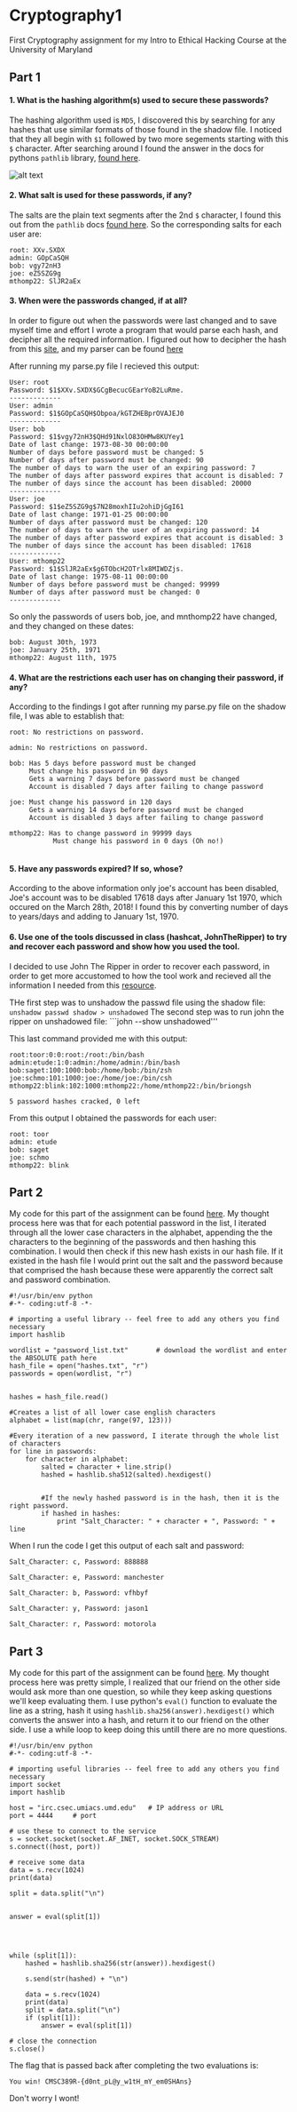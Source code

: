 # Cryptography1
First Cryptography assignment for my Intro to Ethical Hacking Course at the University of Maryland

## Part 1

#### 1. What is the hashing algorithm(s) used to secure these passwords?

The hashing algorithm used is ```MD5```, I discovered this by searching for any hashes that use similar formats of those found in the shadow file. I noticed that they all begin with ```$1``` followed by two more segements starting with this ```$``` character. After searching around I found the answer in the docs for pythons ```pathlib``` library, [found here](http://passlib.readthedocs.io/en/stable/lib/passlib.hash.md5_crypt.html). 

![alt text](https://github.com/yreiss1/Cryptography1/blob/master/pathlib.png)

#### 2. What salt is used for these passwords, if any?

The salts are the plain text segments after the 2nd ```$``` character, I found this out from the ```pathlib``` docs [found here](http://passlib.readthedocs.io/en/stable/lib/passlib.hash.md5_crypt.html). So the corresponding salts for each user are:

```
root: XXv.SXDX
admin: GOpCaSQH
bob: vgy72nH3
joe: eZ5SZG9g
mthomp22: SlJR2aEx
```


#### 3. When were the passwords changed, if at all?

In order to figure out when the passwords were last changed and to save myself time and effort I wrote a program that would parse each hash, and decipher all the required information. I figured out how to decipher the hash from this [site](https://www.tldp.org/LDP/lame/LAME/linux-admin-made-easy/shadow-file-formats.html), and my parser can be found [here](https://github.com/yreiss1/Cryptography1/blob/master/parse.py)

After running my parse.py file I recieved this output:

```
User: root
Password: $1$XXv.SXDX$GCgBecucGEarYoB2LuRme.
-------------
User: admin
Password: $1$GOpCaSQH$Obpoa/kGTZHEBprOVAJEJ0
-------------
User: bob
Password: $1$vgy72nH3$QHd91NxlO83OHMw8KUYey1
Date of last change: 1973-08-30 00:00:00
Number of days before password must be changed: 5
Number of days after password must be changed: 90
The number of days to warn the user of an expiring password: 7
The number of days after password expires that account is disabled: 7
The number of days since the account has been disabled: 20000
-------------
User: joe
Password: $1$eZ5SZG9g$7N28moxhIIu2ohiDjGgI61
Date of last change: 1971-01-25 00:00:00
Number of days after password must be changed: 120
The number of days to warn the user of an expiring password: 14
The number of days after password expires that account is disabled: 3
The number of days since the account has been disabled: 17618
-------------
User: mthomp22
Password: $1$SlJR2aEx$g6TObcH2OTrlx8MIWDZjs.
Date of last change: 1975-08-11 00:00:00
Number of days before password must be changed: 99999
Number of days after password must be changed: 0
-------------
```

So only the passwords of users bob, joe, and mnthomp22 have changed, and they changed on these dates:

```
bob: August 30th, 1973
joe: January 25th, 1971
mthomp22: August 11th, 1975
```

#### 4. What are the restrictions each user has on changing their password, if any?

According to the findings I got after running my parse.py file on the shadow file, I was able to establish that:

```
root: No restrictions on password.

admin: No restrictions on password.

bob: Has 5 days before password must be changed
     Must change his password in 90 days
     Gets a warning 7 days before password must be changed
     Account is disabled 7 days after failing to change password
     
joe: Must change his password in 120 days
     Gets a warning 14 days before password must be changed
     Account is disabled 3 days after failing to change password
     
mthomp22: Has to change password in 99999 days 
           Must change his password in 0 days (Oh no!)
           
```

#### 5. Have any passwords expired? If so, whose?

According to the above information only joe's account has been disabled, Joe's account was to be disabled 17618 days after January 1st 1970, which occured on the March 28th, 2018! I found this by converting number of days to years/days and adding to January 1st, 1970. 

#### 6. Use one of the tools discussed in class (hashcat, JohnTheRipper) to try and recover each password and show how you used the tool.

I decided to use John The Ripper in order to recover each password, in order to get more accustomed to how the tool work and recieved all the information I needed from this [resource](https://linuxconfig.org/password-cracking-with-john-the-ripper-on-linux).

THe first step was to unshadow the passwd file using the shadow file: ```unshadow passwd shadow > unshadowed```
The second step was to run john the ripper on unshadowed file: ```john --show unshadowed'''

This last command provided me with this output:
```
root:toor:0:0:root:/root:/bin/bash
admin:etude:1:0:admin:/home/admin:/bin/bash
bob:saget:100:1000:bob:/home/bob:/bin/zsh
joe:schmo:101:1000:joe:/home/joe:/bin/csh
mthomp22:blink:102:1000:mthomp22:/home/mthomp22:/bin/briongsh

5 password hashes cracked, 0 left
```

From this output I obtained the passwords for each user:

```
root: toor
admin: etude
bob: saget
joe: schmo
mthomp22: blink
```

## Part 2

My code for this part of the assignment can be found [here](https://github.com/yreiss1/Cryptography1/blob/master/part2.py). My thought process here was that for each potential password in the list, I iterated through all the lower case characters in the alphabet, appending the the characters to the beginning of the passwords and then hashing this combination. I would then check if this new hash exists in our hash file. If it existed in the hash file I would print out the salt and the password because that comprised the hash because these were apparently the correct salt and password combination. 

```
#!/usr/bin/env python
#-*- coding:utf-8 -*-

# importing a useful library -- feel free to add any others you find necessary
import hashlib

wordlist = "password_list.txt"       # download the wordlist and enter the ABSOLUTE path here
hash_file = open("hashes.txt", "r")
passwords = open(wordlist, "r")


hashes = hash_file.read()

#Creates a list of all lower case english characters
alphabet = list(map(chr, range(97, 123)))

#Every iteration of a new password, I iterate through the whole list of characters
for line in passwords:
	for character in alphabet:
		salted = character + line.strip()
		hashed = hashlib.sha512(salted).hexdigest()


		#If the newly hashed password is in the hash, then it is the right password.
		if hashed in hashes:
			print "Salt_Character: " + character + ", Password: " + line
```





When I run the code I get this output of each salt and password:
```
Salt_Character: c, Password: 888888

Salt_Character: e, Password: manchester

Salt_Character: b, Password: vfhbyf

Salt_Character: y, Password: jason1

Salt_Character: r, Password: motorola
```

## Part 3

My code for this part of the assignment can be found [here](https://github.com/yreiss1/Cryptography1/blob/master/part3.py). My thought process here was pretty simple, I realized that our friend on the other side would ask more than one question, so while they keep asking questions we'll keep evaluating them. I use python's ```eval()``` function to evaluate the line as a string, hash it using ```hashlib.sha256(answer).hexdigest()``` which converts the answer into a hash, and return it to our friend on the other side. I use a while loop to keep doing this untill there are no more questions. 

```
#!/usr/bin/env python
#-*- coding:utf-8 -*-

# importing useful libraries -- feel free to add any others you find necessary
import socket
import hashlib

host = "irc.csec.umiacs.umd.edu"   # IP address or URL
port = 4444     # port

# use these to connect to the service
s = socket.socket(socket.AF_INET, socket.SOCK_STREAM)
s.connect((host, port))

# receive some data
data = s.recv(1024)
print(data)

split = data.split("\n")


answer = eval(split[1])




while (split[1]):
	hashed = hashlib.sha256(str(answer)).hexdigest()

	s.send(str(hashed) + "\n")

	data = s.recv(1024)
	print(data)
	split = data.split("\n")
	if (split[1]):
		answer = eval(split[1])

# close the connection
s.close()
```

The flag that is passed back after completing the two evaluations is: 

```You win! CMSC389R-{d0nt_pL@y_w1tH_mY_em0SHAns}```

Don't worry I wont!

